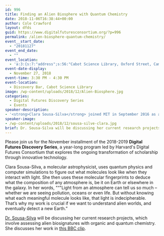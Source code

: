 ```yaml
---
id: 996
title: Finding an Alien Biosphere with Quantum Chemistry
date: 2018-11-06T16:38:44+00:00
author: Cole Crawford
layout: dfds
guid: https://www.digitalfuturesconsortium.org/?p=996
permalink: /alien-biosphere-quantum-chemistry/
event__start_date:
  - "20181127"
event_end_date:
  - ""
event_location:
  - 'a:3:{s:7:"address";s:56:"Cabot Science Library, Oxford Street, Cambridge, MA, USA";s:3:"lat";s:17:"42.37623670000001";s:3:"lng";s:9:"-71.11624";}'
event-date-display:
  - November 27, 2018
event-time: 3:30 PM - 4:30 PM
event-location:
  - Discovery Bar, Cabot Science Library
image: /wp-content/uploads/2018/12/Alien-Biosphere.jpg
categories:
  - Digital Futures Discovery Series
  - Events
speaker-description:
- '<strong>Clara Sousa-Silva</strong> joined MIT in September 2016 as a post-doc in the EAPS department working with <a href="https://www.saraseager.com/">Sara Seager</a>. Before Clara came to MIT she was the Educational Co-ordinator for the <a href="http://www.twinkle-spacemission.co.uk/">Twinkle Space Mission</a> where she founded <a href="http://www.twinkle-spacemission.co.uk/edutwinkle/">EduTwinkle</a>, the mission&#8217;s educational program. As part of EduTwinkle, Clara started the <a href="http://www.twinkle-spacemission.co.uk/orbyts/">ORBYTS program</span></a> (Original Research By Young Twinkle Students), where high school students work along scientists to produce original research associated with space exploration. The first three associated articles have now been published (see below) with nine of the kids as co-authors.'
speaker-image:
- /wp-content/uploads/2018/12/sousa-silve-clara.jpg
brief: Dr. Sousa-Silva will be discussing her current research projects, which involve assessing alien biosignatures with organic and quantum chemistry.
---
```

<p>
  Please join us for the November installment of the 2018-2019 <strong>Digital Futures Discovery Series</strong>, a year-long program led by Harvard's Digital Futures Consortium that explores the ongoing transformation of scholarship through innovative technology.
</p>

<p>
  Clara Sousa-Silva, a molecular astrophysicist, uses quantum physics and computer simulations to figure out what molecules look like when they interact with light. She then uses these molecular fingerprints to deduce what the composition of any atmosphere is, be it on Earth or elsewhere in the galaxy. In her words, "&#8220;"Light from an atmosphere can tell us so much &#8211; whether we are seeing pollution, oceans or even life. But without knowing what each meaningful molecule looks like, that light is indecipherable. That&#8217;s why my work is crucial if we want to understand alien worlds, and eventually detect a new Earth.&#8221;
</p>

<p>
  <span style="font-weight: 400;"><a href="https://clarasousasilva.com/">Dr. Sousa-Silva</a> will be discussing her current research projects, which involve assessing alien biosignatures with organic and quantum chemistry. She</span> discusses her work in <a href="https://www.bbc.com/ideas/videos/how-could-aliens-find-us/p073jvp0">this BBC clip</a>.
</p>
